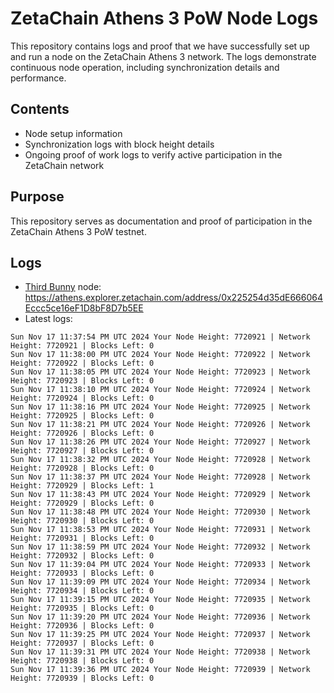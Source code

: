 # ZetaChain Athens 3 PoW Node Logs
This repository contains logs and proof that we have successfully set up and run a node on the ZetaChain Athens 3 network. The logs demonstrate continuous node operation, including synchronization details and performance.

## Contents
- Node setup information
- Synchronization logs with block height details
- Ongoing proof of work logs to verify active participation in the ZetaChain network

## Purpose
This repository serves as documentation and proof of participation in the ZetaChain Athens 3 PoW testnet.

## Logs

- [Third Bunny](https://thirdbunny.xyz/) node: https://athens.explorer.zetachain.com/address/0x225254d35dE666064Eccc5ce16eF1D8bF8D7b5EE
- Latest logs:
```
Sun Nov 17 11:37:54 PM UTC 2024 Your Node Height: 7720921 | Network Height: 7720921 | Blocks Left: 0
Sun Nov 17 11:38:00 PM UTC 2024 Your Node Height: 7720922 | Network Height: 7720922 | Blocks Left: 0
Sun Nov 17 11:38:05 PM UTC 2024 Your Node Height: 7720923 | Network Height: 7720923 | Blocks Left: 0
Sun Nov 17 11:38:10 PM UTC 2024 Your Node Height: 7720924 | Network Height: 7720924 | Blocks Left: 0
Sun Nov 17 11:38:16 PM UTC 2024 Your Node Height: 7720925 | Network Height: 7720925 | Blocks Left: 0
Sun Nov 17 11:38:21 PM UTC 2024 Your Node Height: 7720926 | Network Height: 7720926 | Blocks Left: 0
Sun Nov 17 11:38:26 PM UTC 2024 Your Node Height: 7720927 | Network Height: 7720927 | Blocks Left: 0
Sun Nov 17 11:38:32 PM UTC 2024 Your Node Height: 7720928 | Network Height: 7720928 | Blocks Left: 0
Sun Nov 17 11:38:37 PM UTC 2024 Your Node Height: 7720928 | Network Height: 7720929 | Blocks Left: 1
Sun Nov 17 11:38:43 PM UTC 2024 Your Node Height: 7720929 | Network Height: 7720929 | Blocks Left: 0
Sun Nov 17 11:38:48 PM UTC 2024 Your Node Height: 7720930 | Network Height: 7720930 | Blocks Left: 0
Sun Nov 17 11:38:53 PM UTC 2024 Your Node Height: 7720931 | Network Height: 7720931 | Blocks Left: 0
Sun Nov 17 11:38:59 PM UTC 2024 Your Node Height: 7720932 | Network Height: 7720932 | Blocks Left: 0
Sun Nov 17 11:39:04 PM UTC 2024 Your Node Height: 7720933 | Network Height: 7720933 | Blocks Left: 0
Sun Nov 17 11:39:09 PM UTC 2024 Your Node Height: 7720934 | Network Height: 7720934 | Blocks Left: 0
Sun Nov 17 11:39:15 PM UTC 2024 Your Node Height: 7720935 | Network Height: 7720935 | Blocks Left: 0
Sun Nov 17 11:39:20 PM UTC 2024 Your Node Height: 7720936 | Network Height: 7720936 | Blocks Left: 0
Sun Nov 17 11:39:25 PM UTC 2024 Your Node Height: 7720937 | Network Height: 7720937 | Blocks Left: 0
Sun Nov 17 11:39:31 PM UTC 2024 Your Node Height: 7720938 | Network Height: 7720938 | Blocks Left: 0
Sun Nov 17 11:39:36 PM UTC 2024 Your Node Height: 7720939 | Network Height: 7720939 | Blocks Left: 0
```
